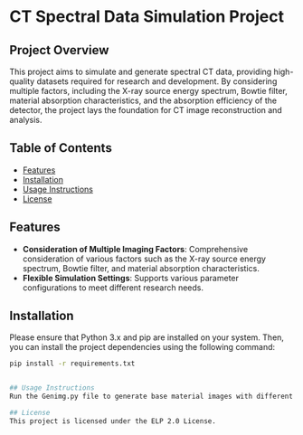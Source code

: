 # CT Spectral Data Simulation Project

## Project Overview

This project aims to simulate and generate spectral CT data, providing high-quality datasets required for research and development. By considering multiple factors, including the X-ray source energy spectrum, Bowtie filter, material absorption characteristics, and the absorption efficiency of the detector, the project lays the foundation for CT image reconstruction and analysis.

## Table of Contents

- [Features](#features)
- [Installation](#installation)
- [Usage Instructions](#usage-instructions)
- [License](#license)

## Features

- **Consideration of Multiple Imaging Factors**: Comprehensive consideration of various factors such as the X-ray source energy spectrum, Bowtie filter, and material absorption characteristics.
- **Flexible Simulation Settings**: Supports various parameter configurations to meet different research needs.

## Installation

Please ensure that Python 3.x and pip are installed on your system. Then, you can install the project dependencies using the following command:

```bash
pip install -r requirements.txt


## Usage Instructions
Run the Genimg.py file to generate base material images with different concentrations of iodine, bone, and water. After projecting the base material images (with customizable projection parameters), run the GenHLEnergy_Sino.py file to generate dual-energy sino images. Reconstruction will yield the dual-energy CT images.

## License
This project is licensed under the ELP 2.0 License.
